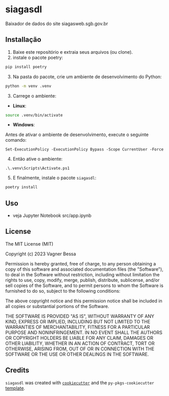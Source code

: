 # siagasdl

Baixador de dados do site siagasweb.sgb.gov.br

## Installação

1. Baixe este repositório e extraia seus arquivos (ou clone).
2. instale o pacote poetry:
```bash
pip install poetry
```
3. Na pasta do pacote, crie um ambiente de desenvolvimento do Python:

```bash
python -m venv .venv
```

3. Carrege o ambiente:

- **Linux**:

```bash
source .venv/bin/activate
```

- **Windows**:

Antes de ativar o ambiente de desenvolvimento, execute o seguinte comando:

```shell
Set-ExecutionPolicy -ExecutionPolicy Bypass -Scope CurrentUser -Force
```

4. Então ative o ambiente:

```shell
.\.venv\Scripts\Activate.ps1
```

5. E finalmente, instale o pacote `siagasdl`:

```bash
poetry install
```

## Uso

- veja Jupyter Notebook src/app.ipynb

## License

The MIT License (MIT)

Copyright (c) 2023 Vagner Bessa

Permission is hereby granted, free of charge, to any person obtaining a copy of this software and associated documentation files (the "Software"), to deal in the Software without restriction, including without limitation the rights to use, copy, modify, merge, publish, distribute, sublicense, and/or sell copies of the Software, and to permit persons to whom the Software is furnished to do so, subject to the following conditions:

The above copyright notice and this permission notice shall be included in all copies or substantial portions of the Software.

THE SOFTWARE IS PROVIDED "AS IS", WITHOUT WARRANTY OF ANY KIND, EXPRESS OR IMPLIED, INCLUDING BUT NOT LIMITED TO THE WARRANTIES OF MERCHANTABILITY, FITNESS FOR A PARTICULAR PURPOSE AND NONINFRINGEMENT. IN NO EVENT SHALL THE AUTHORS OR COPYRIGHT HOLDERS BE LIABLE FOR ANY CLAIM, DAMAGES OR OTHER LIABILITY, WHETHER IN AN ACTION OF CONTRACT, TORT OR OTHERWISE, ARISING FROM, OUT OF OR IN CONNECTION WITH THE SOFTWARE OR THE USE OR OTHER DEALINGS IN THE SOFTWARE.

## Credits

`siagasdl` was created with [`cookiecutter`](https://cookiecutter.readthedocs.io/en/latest/) and the `py-pkgs-cookiecutter` [template](https://github.com/py-pkgs/py-pkgs-cookiecutter).
